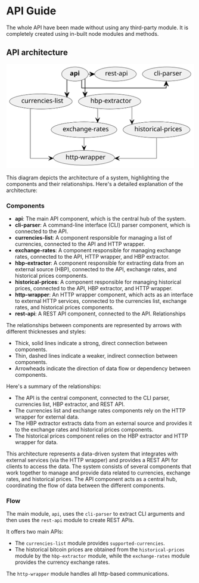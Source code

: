 # API Guide

The whole API have been made without using any third-party module. It is completely created using in-built node modules and methods.

## API architecture

![](./arch/api-arch.svg)

This diagram depicts the architecture of a system, highlighting the components and their relationships. Here's a detailed explanation of the architecture:

### Components

- **api**: The main API component, which is the central hub of the system.
- **cli-parser**: A command-line interface (CLI) parser component, which is connected to the API.
- **currencies-list**: A component responsible for managing a list of currencies, connected to the API and HTTP wrapper.
- **exchange-rates**: A component responsible for managing exchange rates, connected to the API, HTTP wrapper, and HBP extractor.
- **hbp-extractor**: A component responsible for extracting data from an external source (HBP), connected to the API, exchange rates, and historical prices components.
- **historical-prices**: A component responsible for managing historical prices, connected to the API, HBP extractor, and HTTP wrapper.
- **http-wrapper**: An HTTP wrapper component, which acts as an interface to external HTTP services, connected to the currencies list, exchange rates, and historical prices components.
- **rest-api**: A REST API component, connected to the API.
Relationships

The relationships between components are represented by arrows with different thicknesses and styles:

- Thick, solid lines indicate a strong, direct connection between components.
- Thin, dashed lines indicate a weaker, indirect connection between components.
- Arrowheads indicate the direction of data flow or dependency between components.

Here's a summary of the relationships:

- The API is the central component, connected to the CLI parser, currencies list, HBP extractor, and REST API.
- The currencies list and exchange rates components rely on the HTTP wrapper for external data.
- The HBP extractor extracts data from an external source and provides it to the exchange rates and historical prices components.
- The historical prices component relies on the HBP extractor and HTTP wrapper for data.

This architecture represents a data-driven system that integrates with external services (via the HTTP wrapper) and provides a REST API for clients to access the data. The system consists of several components that work together to manage and provide data related to currencies, exchange rates, and historical prices. The API component acts as a central hub, coordinating the flow of data between the different components.

### Flow

The main module, `api`, uses the `cli-parser` to extract CLI arguments and then uses the `rest-api` module to create REST APIs. 

It offers two main APIs: 

- The `currencies-list` module provides `supported-currencies`.
- The historical bitcoin prices are obtained from the `historical-prices` module by the `hbp-extractor` module, while the `exchange-rates` module provides the currency exchange rates.

The `http-wrapper` module handles all http-based communications.